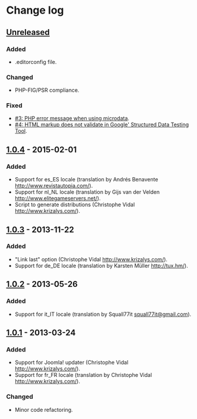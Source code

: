 Change log
==========

[Unreleased][unreleased]
------------------------
### Added
- .editorconfig file.

### Changed
- PHP-FIG/PSR compliance.

### Fixed
- [#3: PHP error message when using microdata][#3].
- [#4: HTML markup does not validate in Google' Structured Data Testing
Tool][#4].

[1.0.4] - 2015-02-01
--------------------
### Added
- Support for es_ES locale (translation by Andrés Benavente
<http://www.revistautopia.com/>).
- Support for nl_NL locale (translation by Gijs van der Velden
<http://www.elitegameservers.net/>).
- Script to generate distributions (Christophe Vidal
<http://www.krizalys.com/>).

[1.0.3] - 2013-11-22
--------------------
### Added
- "Link last" option (Christophe Vidal <http://www.krizalys.com/>).
- Support for de_DE locale (translation by Karsten Müller <http://tux.hm/>).

[1.0.2] - 2013-05-26
--------------------
### Added
- Support for it_IT locale (translation by Squall77it
<squall77it@gmail.com>).

[1.0.1] - 2013-03-24
--------------------
### Added
- Support for Joomla! updater (Christophe Vidal <http://www.krizalys.com/>).
- Support for fr_FR locale (translation by Christophe Vidal
<http://www.krizalys.com/>).

### Changed
- Minor code refactoring.

[unreleased]: https://github.com/krizalys/breadcrumbs/compare/1.0.4...HEAD
[1.0.4]:      https://github.com/krizalys/breadcrumbs/compare/1.0.3...1.0.4
[1.0.3]:      https://github.com/krizalys/breadcrumbs/compare/1.0.2...1.0.3
[1.0.2]:      https://github.com/krizalys/breadcrumbs/compare/1.0.1...1.0.2
[1.0.1]:      https://github.com/krizalys/breadcrumbs/compare/1.0.0...1.0.1
[#3]:         https://bitbucket.org/krizalys/breadcrumbs/issue/3/php-error-message-when-using-microdata
[#4]:         https://bitbucket.org/krizalys/breadcrumbs/issue/4/html-markup-does-not-validate-in-google
